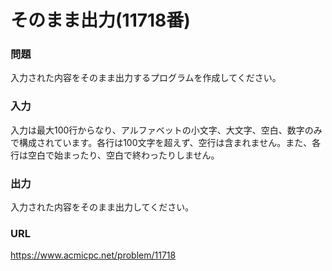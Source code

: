 # そのまま出力\(11718番\)

### 問題

入力された内容をそのまま出力するプログラムを作成してください。
     

### 入力

入力は最大100行からなり、アルファベットの小文字、大文字、空白、数字のみで構成されています。各行は100文字を超えず、空行は含まれません。また、各行は空白で始まったり、空白で終わったりしません。


### 出力

入力された内容をそのまま出力してください。


### URL

https://www.acmicpc.net/problem/11718